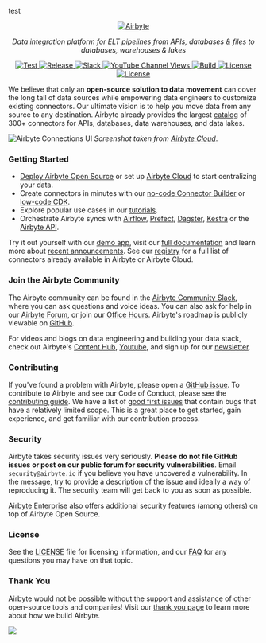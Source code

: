 test
<p align="center">
  <a href="https://airbyte.com"><img src="https://assets.website-files.com/605e01bc25f7e19a82e74788/624d9c4a375a55100be6b257_Airbyte_logo_color_dark.svg" alt="Airbyte"></a>
</p>
<p align="center">
    <em>Data integration platform for ELT pipelines from APIs, databases & files to databases, warehouses & lakes</em>
</p>
<p align="center">
<a href="https://github.com/airbytehq/airbyte/stargazers/" target="_blank">
    <img src="https://img.shields.io/github/stars/airbytehq/airbyte?style=social&label=Star&maxAge=2592000" alt="Test">
</a>
<a href="https://github.com/airbytehq/airbyte/releases" target="_blank">
    <img src="https://img.shields.io/github/v/release/airbytehq/airbyte?color=white" alt="Release">
</a>
<a href="https://airbytehq.slack.com/" target="_blank">
    <img src="https://img.shields.io/badge/slack-join-white.svg?logo=slack" alt="Slack">
</a>
<a href="https://www.youtube.com/c/AirbyteHQ/?sub_confirmation=1" target="_blank">
    <img alt="YouTube Channel Views" src="https://img.shields.io/youtube/channel/views/UCQ_JWEFzs1_INqdhIO3kmrw?style=social">
</a>
<a href="https://github.com/airbytehq/airbyte/actions/workflows/gradle.yml" target="_blank">
    <img src="https://img.shields.io/github/actions/workflow/status/airbytehq/airbyte/gradle.yml?branch=master" alt="Build">
</a>
<a href="https://github.com/airbytehq/airbyte/tree/master/docs/project-overview/licenses" target="_blank">
    <img src="https://img.shields.io/static/v1?label=license&message=MIT&color=white" alt="License">
</a>
<a href="https://github.com/airbytehq/airbyte/tree/master/docs/project-overview/licenses" target="_blank">
    <img src="https://img.shields.io/static/v1?label=license&message=ELv2&color=white" alt="License">
</a>
</p>

We believe that only an **open-source solution to data movement** can cover the long tail of data sources while empowering data engineers to customize existing connectors. Our ultimate vision is to help you move data from any source to any destination. Airbyte already provides the largest [catalog](https://docs.airbyte.com/integrations/) of 300+ connectors for APIs, databases, data warehouses, and data lakes.

![Airbyte Connections UI](https://github.com/airbytehq/airbyte/assets/38087517/35b01d0b-00bf-407b-87e6-a5cd5cd720b5)
_Screenshot taken from [Airbyte Cloud](https://cloud.airbyte.com/signup)_.

### Getting Started

- [Deploy Airbyte Open Source](https://docs.airbyte.com/quickstart/deploy-airbyte) or set up [Airbyte Cloud](https://docs.airbyte.com/cloud/getting-started-with-airbyte-cloud) to start centralizing your data.
- Create connectors in minutes with our [no-code Connector Builder](https://docs.airbyte.com/connector-development/connector-builder-ui/overview) or [low-code CDK](https://docs.airbyte.com/connector-development/config-based/low-code-cdk-overview).
- Explore popular use cases in our [tutorials](https://airbyte.com/tutorials).
- Orchestrate Airbyte syncs with [Airflow](https://docs.airbyte.com/operator-guides/using-the-airflow-airbyte-operator), [Prefect](https://docs.airbyte.com/operator-guides/using-prefect-task), [Dagster](https://docs.airbyte.com/operator-guides/using-dagster-integration), [Kestra](https://docs.airbyte.com/operator-guides/using-kestra-plugin) or the [Airbyte API](https://reference.airbyte.com/reference/start).

Try it out yourself with our [demo app](https://demo.airbyte.io/), visit our [full documentation](https://docs.airbyte.com/) and learn more about [recent announcements](https://airbyte.com/blog-categories/company-updates). See our [registry](https://connectors.airbyte.com/files/generated_reports/connector_registry_report.html) for a full list of connectors already available in Airbyte or Airbyte Cloud.

### Join the Airbyte Community

The Airbyte community can be found in the [Airbyte Community Slack](https://airbyte.com/community), where you can ask questions and voice ideas. You can also ask for help in our [Airbyte Forum](https://github.com/airbytehq/airbyte/discussions), or join our [Office Hours](https://airbyte.io/daily-office-hours/). Airbyte's roadmap is publicly viewable on [GitHub](https://github.com/orgs/airbytehq/projects/37/views/1?pane=issue&itemId=26937554).

For videos and blogs on data engineering and building your data stack, check out Airbyte's [Content Hub](https://airbyte.com/content-hub), [Youtube](https://www.youtube.com/c/AirbyteHQ), and sign up for our [newsletter](https://airbyte.com/newsletter).

### Contributing

If you've found a problem with Airbyte, please open a [GitHub issue](https://github.com/airbytehq/airbyte/issues/new/choose). To contribute to Airbyte and see our Code of Conduct, please see the [contributing guide](https://docs.airbyte.com/contributing-to-airbyte/). We have a list of [good first issues](https://github.com/airbytehq/airbyte/labels/contributor-program) that contain bugs that have a relatively limited scope. This is a great place to get started, gain experience, and get familiar with our contribution process.

### Security

Airbyte takes security issues very seriously. **Please do not file GitHub issues or post on our public forum for security vulnerabilities**. Email `security@airbyte.io` if you believe you have uncovered a vulnerability. In the message, try to provide a description of the issue and ideally a way of reproducing it. The security team will get back to you as soon as possible.

[Airbyte Enterprise](https://airbyte.com/airbyte-enterprise) also offers additional security features (among others) on top of Airbyte Open Source.

### License

See the [LICENSE](docs/project-overview/licenses/) file for licensing information, and our [FAQ](docs/project-overview/licenses/license-faq.md) for any questions you may have on that topic.

### Thank You

Airbyte would not be possible without the support and assistance of other open-source tools and companies! Visit our [thank you page](THANK-YOU.md) to learn more about how we build Airbyte.

<a href="https://github.com/airbytehq/airbyte/graphs/contributors">
  <img src="https://contrib.rocks/image?repo=airbytehq/airbyte"/>
</a>
